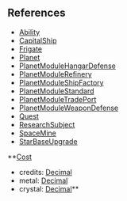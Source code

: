 ## References
  * [Ability](Ability.md)
  * [CapitalShip](CapitalShip.md)
  * [Frigate](Frigate.md)
  * [Planet](Planet.md)
  * [PlanetModuleHangarDefense](PlanetModuleHangarDefense.md)
  * [PlanetModuleRefinery](PlanetModuleRefinery.md)
  * [PlanetModuleShipFactory](PlanetModuleShipFactory.md)
  * [PlanetModuleStandard](PlanetModuleStandard.md)
  * [PlanetModuleTradePort](PlanetModuleTradePort.md)
  * [PlanetModuleWeaponDefense](PlanetModuleWeaponDefense.md)
  * [Quest](Quest.md)
  * [ResearchSubject](ResearchSubject.md)
  * [SpaceMine](SpaceMine.md)
  * [StarBaseUpgrade](StarBaseUpgrade.md)

**[Cost](Cost.md)
  * credits: [Decimal](Decimal.md)
  * metal: [Decimal](Decimal.md)
  * crystal: [Decimal](Decimal.md)**
